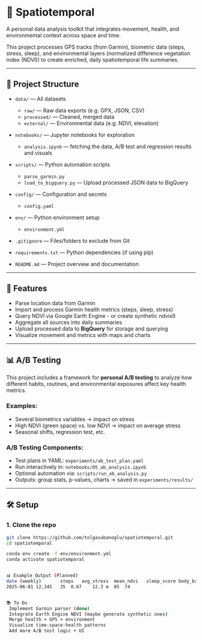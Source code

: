 # 🧭 Spatiotemporal

A personal data analysis toolkit that integrates movement, health, and environmental context across space and time.

This project processes GPS tracks (from Garmin), biometric data (steps, stress, sleep), and environmental layers (normalized difference vegetation index (NDVI)) to create enriched, daily spatiotemporal life summaries.

---

## 📁 Project Structure

- `data/` — All datasets  
  - `raw/` — Raw data exports (e.g. GPX, JSON, CSV)  
  - `processed/` — Cleaned, merged data  
  - `external/` — Environmental data (e.g. NDVI, elevation)

- `notebooks/` — Jupyter notebooks for exploration  
  - `analysis.ipynb` — fetching the data, A/B test and regression results and visuals


- `scripts/` — Python automation scripts  
  - `parse_garmin.py`   
  - `load_to_bigquery.py` — Upload processed JSON data to BigQuery


- `config/` — Configuration and secrets  
  - `config.yaml`

- `env/` — Python environment setup  
  - `environment.yml`

- `.gitignore` — Files/folders to exclude from Git  
- `requirements.txt` — Python dependencies (if using pip)  
- `README.md` — Project overview and documentation



---

## 🚀 Features

- Parse location data from Garmin
- Import and process Garmin health metrics (steps, sleep, stress)
- Query NDVI via Google Earth Engine - or create synthetic ndvisß
- Aggregate all sources into daily summaries
- Upload processed data to **BigQuery** for storage and querying
- Visualize movement and metrics with maps and charts

---

## 📊 A/B Testing

This project includes a framework for **personal A/B testing** to analyze how different habits, routines, and environmental exposures affect key health metrics.

### Examples:
- Several biometrics variables → impact on stress
- High NDVI (green space) vs. low NDVI → impact on average stress
- Seasonal shifts, regression test, etc.

### A/B Testing Components:
- Test plans in YAML: `experiments/ab_test_plan.yaml`
- Run interactively in: `notebooks/05_ab_analysis.ipynb`
- Optional automation via: `scripts/run_ab_analysis.py`
- Outputs: group stats, p-values, charts → saved in `experiments/results/`

---

## 🛠️ Setup

### 1. Clone the repo

```bash
git clone https://github.com/tolgasabanoglu/spatiotemporal.git
cd spatiotemporal

conda env create -f env/environment.yml
conda activate spatiotemporal


📊 Example Output (Planned)
date (weekly)		steps	avg_stress	mean_ndvi	sleep_score	body_battery
2025-06-01 12,345	35	0.67	12.3 m	85	74


📚 To Do
 Implement Garmin parser (done)
 Integrate Earth Engine NDVI (maybe generate synthetic ones)
 Merge health + GPS + environment 
 Visualize time-space-health patterns
 Add more A/B test logic + UI

